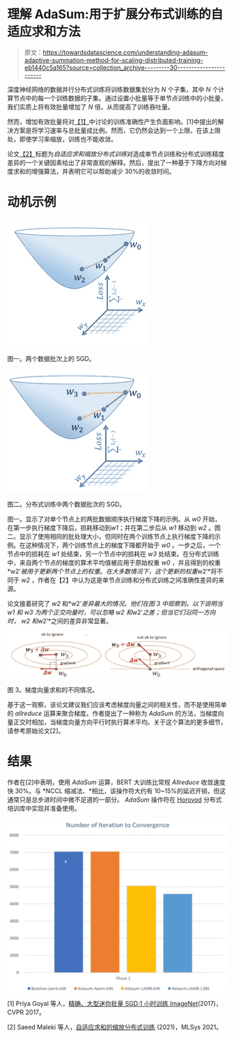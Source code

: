 # 理解 AdaSum:用于扩展分布式训练的自适应求和方法

> 原文：<https://towardsdatascience.com/understanding-adasum-adaptive-summation-method-for-scaling-distributed-training-eb1440c5a165?source=collection_archive---------30----------------------->

深度神经网络的数据并行分布式训练将训练数据集划分为 *N* 个子集，其中 *N* 个计算节点中的每一个训练数据的子集。通过设置小批量等于单节点训练中的小批量，我们实质上将有效批量增加了 *N* 倍，从而提高了训练吞吐量。

然而，增加有效批量将对[【1】](https://arxiv.org/abs/1706.02677)中讨论的训练准确性产生负面影响。[1]中提出的解决方案是将学习速率与总批量成比例。然而，它仍然会达到一个上限，在该上限处，即使学习率缩放，训练也不能收敛。

论文[【2】](https://arxiv.org/abs/2006.02924)标题为*自适应求和缩放分布式训练*对造成单节点训练和分布式训练精度差异的一个关键因素给出了非常直观的解释。然后，提出了一种基于下降方向对梯度求和的增强算法，并表明它可以帮助减少 30%的收敛时间。

# 动机示例

![](img/419b8e5018b010a00af760e7999bf2a6.png)

图一。两个数据批次上的 SGD。

![](img/5d7cf7082395935145b724cdaa3d9ec2.png)

图二。分布式训练中两个数据批次的 SGD。

图一。显示了对单个节点上的两批数据顺序执行梯度下降的示例。从 *w0* 开始，在第一步执行梯度下降后，损耗移动到*w1*；并在第二步后从 *w1* 移动到 *w2* 。图二。显示了使用相同的批处理大小，但同时在两个训练节点上执行梯度下降的示例。在这种情况下，两个训练节点上的梯度下降都开始于 *w0* 。一步之后，一个节点中的损耗在 *w1* 处结束，另一个节点中的损耗在 *w3* 处结束。在分布式训练中，来自两个节点的梯度的算术平均值被应用于原始权重 *w0* ，并且得到的权重*w2’*被用于更新两个节点上的权重*。*在大多数情况下，这个更新的权重*w2’*将不同于 *w2* ，作者在【2】中认为这是单节点训练和分布式训练之间准确性差异的来源。

论文接着研究了 *w2* 和*w2’*差异最大的情况。他们在图 3 中观察到。以下说明当 *w1* 和 *w3* 为两个正交向量时，可以忽略 *w2* 和*w2’*之差；但当它们沿同一方向时， *w2* 和*w2’*之间的差异非常显著。

![](img/6cabc2f9a165c802210a86b0e08d9b14.png)

图 3。梯度向量求和的不同情况。

基于这一观察，该论文建议我们应该考虑梯度向量之间的相关性，而不是使用简单的 *allreduce* 运算来聚合梯度。作者提出了一种称为 *AdaSum* 的方法，当梯度向量正交时相加，当梯度向量方向平行时执行算术平均。关于这个算法的更多细节，请参考原始论文[2]。

# 结果

作者在[2]中表明，使用 *AdaSum* 运算，BERT 大训练比常规 *Allreduce* 收敛速度快 30%。与 *NCCL 缩减法、*相比，该操作符大约有 10~15%的延迟开销，但这通常只是总步进时间中微不足道的一部分。 *AdaSum* 操作符在 [Horovod](https://github.com/horovod/horovod) 分布式培训库中实现并准备使用。

![](img/147566c1f88a85940acfb282147359ae.png)

[1] Priya Goyal 等人，[精确、大型迷你批量 SGD:1 小时训练 ImageNet](https://arxiv.org/abs/1706.02677)(2017)，CVPR 2017。

[2] Saeed Maleki 等人，[自适应求和的缩放分布式训练](https://arxiv.org/abs/2006.02924) (2021)，MLSys 2021。